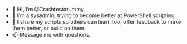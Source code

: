 - 👋 Hi, I’m @Crashtestdrummy
- 👀 I’m a sysadmin, trying to become better at PowerShell scripting 
- 💞️ I share my scripts so others can learn too, offer feedback to make them better, or build on them. 
- 📫 Message me with questions. 

<!---
Crashtestdrummy/Crashtestdrummy is a ✨ special ✨ repository because its `README.md` (this file) appears on your GitHub profile.
You can click the Preview link to take a look at your changes.
--->
